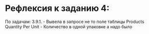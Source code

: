 # Рефлексия к заданию 4:

По задачам:
3.9.1. - Вывела в запросе не то поле таблицы Products
Quantity Per Unit - Количество в одной упаковке
а надо было
